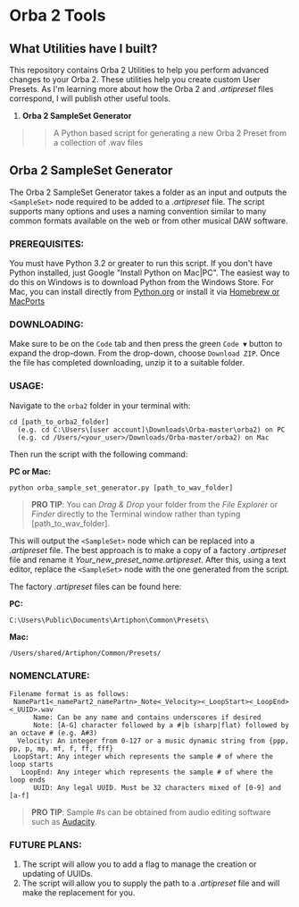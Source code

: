 # Orba 2 Tools

## What Utilities have I built?
This repository contains Orba 2 Utilities to help you perform advanced changes to your Orba 2. These utilities help you create custom User Presets. As I'm learning more about how the Orba 2 and *.artipreset* files correspond, I will publish other useful tools.

1. **Orba 2 SampleSet Generator**
>> A Python based script for generating a new Orba 2 Preset from a collection of .wav files

## Orba 2 SampleSet Generator
The Orba 2 SampleSet Generator takes a folder as an input and outputs the ```<SampleSet>``` node required to be added to a *.artipreset* file. The script supports many options and uses a naming convention similar to many common formats available on the web or from other musical DAW software.

### PREREQUISITES:
You must have Python 3.2 or greater to run this script. If you don't have Python installed, just Google "Install Python on Mac|PC". The easiest way to do this on Windows is to download Python from the Windows Store. For Mac, you can install directly from [Python.org](https://www.python.org/downloads/macos/) or install it via [Homebrew or MacPorts](https://www.scivision.dev/homebrew-macports-fink/)

### DOWNLOADING:
Make sure to be on the `Code` tab and then press the green `Code ▼` button to expand the drop-down. From the drop-down, choose `Download ZIP`. Once the file has completed downloading, unzip it to a suitable folder.

### USAGE:
 Navigate to the `orba2` folder in your terminal with:
```
cd [path_to_orba2_folder]
  (e.g. cd C:\Users\[user account]\Downloads\Orba-master\orba2) on PC
  (e.g. cd /Users/<your_user>/Downloads/Orba-master/orba2) on Mac
```
Then run the script with the following command:

**PC or Mac:**
```
python orba_sample_set_generator.py [path_to_wav_folder]
```

>**PRO TIP**: You can *Drag & Drop* your folder from the *File Explorer* or *Finder* directly to the Terminal window rather than typing [path_to_wav_folder].

This will output the ```<SampleSet>``` node which can be replaced into a *.artipreset* file. The best approach is to make a copy of a factory *.artipreset* file and rename it *Your_new_preset_name.artipreset*. After this, using a text editor, replace the ```<SampleSet>``` node with the one generated from the script.

The factory *.artipreset* files can be found here:

**PC:**
```
C:\Users\Public\Documents\Artiphon\Common\Presets\
```
**Mac:**
```
/Users/shared/Artiphon/Common/Presets/
```

### NOMENCLATURE:
```
Filename format is as follows:
 NamePart1<_namePart2_namePartn>_Note<_Velocity><_LoopStart><_LoopEnd><_UUID>.wav
      Name: Can be any name and contains underscores if desired  
      Note: [A-G] character followed by a #|b (sharp|flat) followed by an octave # (e.g. A#3)
  Velocity: An integer from 0-127 or a music dynamic string from {ppp, pp, p, mp, mf, f, ff, fff}
 LoopStart: Any integer which represents the sample # of where the loop starts
   LoopEnd: Any integer which represents the sample # of where the loop ends
      UUID: Any legal UUID. Must be 32 characters mixed of [0-9] and [a-f]
```
>**PRO TIP**: Sample #s can be obtained from audio editing software such as [Audacity](https://www.audacityteam.org).

### FUTURE PLANS:
1. The script will allow you to add a flag to manage the creation or updating of UUIDs.
2. The script will allow you to supply the path to a *.artipreset* file and will make the replacement for you.

